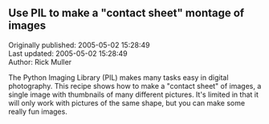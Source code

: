 ## Use PIL to make a "contact sheet" montage of images  
Originally published: 2005-05-02 15:28:49  
Last updated: 2005-05-02 15:28:49  
Author: Rick Muller  
  
The Python Imaging Library (PIL) makes many tasks easy in digital photography. This recipe shows how to make a "contact sheet" of images, a single image with thumbnails of many different pictures. It's limited in that it will only work with pictures of the same shape, but you can make some really fun images.
